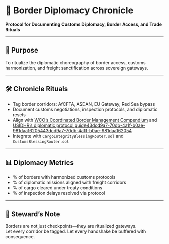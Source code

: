 # 📜 Border Diplomacy Chronicle  
**Protocol for Documenting Customs Diplomacy, Border Access, and Trade Rituals**

---

## 🧠 Purpose  
To ritualize the diplomatic choreography of border access, customs harmonization, and freight sanctification across sovereign gateways.

---

## 🛠️ Chronicle Rituals  
- Tag border corridors: AfCFTA, ASEAN, EU Gateway, Red Sea bypass  
- Document customs negotiations, inspection protocols, and diplomatic resets  
- Align with [WCO’s Coordinated Border Management Compendium](https://www.wcoomd.org/en/topics/facilitation/activities-and-programmes/coordinated-border-management.aspx) and [USIDHR’s diplomatic protocol guide](https://usidhr.org/the-role-of-protocol-in-modern-diplomacy-mistakes-and-lessons-learned)[43dcd9a7-70db-4a1f-b0ae-981daa162054](https://www.wcoomd.org/en/topics/facilitation/activities-and-programmes/coordinated-border-management.aspx?citationMarker=43dcd9a7-70db-4a1f-b0ae-981daa162054 "3")[43dcd9a7-70db-4a1f-b0ae-981daa162054](https://usidhr.org/the-role-of-protocol-in-modern-diplomacy-mistakes-and-lessons-learned?citationMarker=43dcd9a7-70db-4a1f-b0ae-981daa162054 "4")  
- Integrate with `CargoIntegrityBlessingRouter.sol` and `CustomsBlessingRouter.sol`

---

## 📊 Diplomacy Metrics  
- % of borders with harmonized customs protocols  
- % of diplomatic missions aligned with freight corridors  
- % of cargo cleared under treaty conditions  
- % of inspection delays resolved via protocol

---

## 🧠 Steward’s Note  
Borders are not just checkpoints—they are ritualized gateways.  
Let every corridor be tagged. Let every handshake be buffered with consequence.
